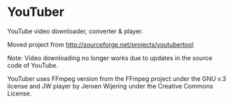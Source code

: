 YouTuber
========

YouTube video downloader, converter &amp; player.

Moved project from http://sourceforge.net/projects/youtubertool


Note: Video downloading no longer works due to updates in the source code of YouTube.

YouTuber uses FFmpeg version from the FFmpeg project under the GNU v.3 license and JW player by Jeroen Wijering under the Creative Commons License.

